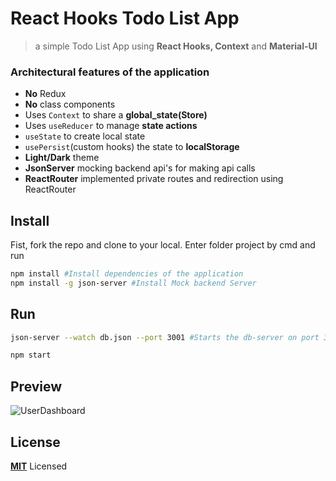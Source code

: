 # React Hooks Todo List App
> a simple Todo List App using **React Hooks, Context** and **Material-UI**

### Architectural features of the application
- **No** Redux
- **No** class components
- Uses `Context` to share a **global_state(Store)**
- Uses `useReducer` to manage **state actions**
- `useState` to create local state
- `usePersist`(custom hooks) the state to **localStorage**
-  **Light/Dark** theme
- **JsonServer** mocking backend api's for making api calls
- **ReactRouter** implemented private routes and redirection using ReactRouter

## Install
Fist, fork the repo and clone to your local. Enter folder project by cmd and run
```sh
npm install #Install dependencies of the application
npm install -g json-server #Install Mock backend Server

```

## Run 

```sh
json-server --watch db.json --port 3001 #Starts the db-server on port 3001 and it requires db.json file in the root directory (Run it in seperate terminal)

npm start

```
## Preview

![UserDashboard]()

## License

**[MIT](LICENSE)** Licensed
